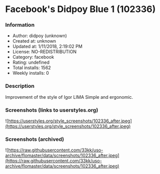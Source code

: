 # Facebook's Didpoy Blue 1 (102336)

### Information
- Author: didpoy (unknown)
- Created at: unknown
- Updated at: 1/11/2018, 2:19:02 PM
- License: NO-REDISTRIBUTION
- Category: facebook
- Rating: undefined
- Total installs: 1562
- Weekly installs: 0


### Description
Improvement of the style of Igor LIMA
Simple and ergonomic.


### Screenshots (links to userstyles.org)
![https://userstyles.org/style_screenshots/102336_after.jpeg](https://userstyles.org/style_screenshots/102336_after.jpeg)


### Screenshots (archived)
![https://raw.githubusercontent.com/33kk/uso-archive/flomaster/data/screenshots/102336_after.jpeg](https://raw.githubusercontent.com/33kk/uso-archive/flomaster/data/screenshots/102336_after.jpeg)
